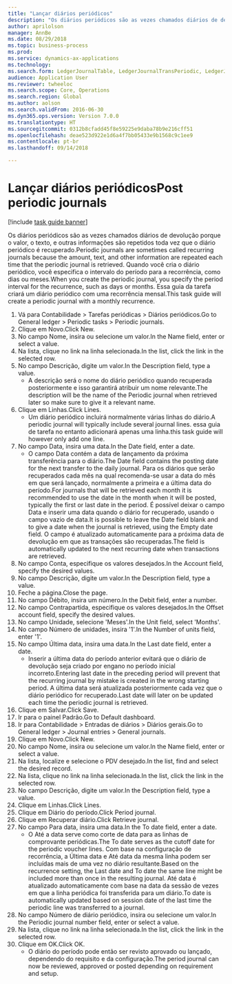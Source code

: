 ```yaml
--- 
title: "Lançar diários periódicos"
description: "Os diários periódicos são as vezes chamados diários de devolução porque o valor, o texto, e outras informações são repetidos toda vez que o diário periódico é recuperado."
author: aprilolson
manager: AnnBe
ms.date: 08/29/2018
ms.topic: business-process
ms.prod: 
ms.service: dynamics-ax-applications
ms.technology: 
ms.search.form: LedgerJournalTable, LedgerJournalTransPeriodic, LedgerJournalTransDaily
audience: Application User
ms.reviewer: twheeloc
ms.search.scope: Core, Operations
ms.search.region: Global
ms.author: aolson
ms.search.validFrom: 2016-06-30
ms.dyn365.ops.version: Version 7.0.0
ms.translationtype: HT
ms.sourcegitcommit: 0312b8cfadd45f8e59225e9daba78b9e216cff51
ms.openlocfilehash: deae523d922e1d6a4f7bb05433e9b1568c9c1ee9
ms.contentlocale: pt-br
ms.lasthandoff: 09/14/2018

---
```

# <a name="post-periodic-journals"></a><span data-ttu-id="3975d-103">Lançar diários periódicos</span><span class="sxs-lookup"><span data-stu-id="3975d-103">Post periodic journals</span></span>

[!include [task guide banner](../../includes/task-guide-banner.md)]

<span data-ttu-id="3975d-104">Os diários periódicos são as vezes chamados diários de devolução porque o valor, o texto, e outras informações são repetidos toda vez que o diário periódico é recuperado.</span><span class="sxs-lookup"><span data-stu-id="3975d-104">Periodic journals are sometimes called recurring journals because the amount, text, and other information are repeated each time that the periodic journal is retrieved.</span></span> <span data-ttu-id="3975d-105">Quando você cria o diário periódico, você especifica o intervalo do período para a recorrência, como dias ou meses.</span><span class="sxs-lookup"><span data-stu-id="3975d-105">When you create the periodic journal, you specify the period interval for the recurrence, such as days or months.</span></span> <span data-ttu-id="3975d-106">Essa guia da tarefa criará um diário periódico com uma recorrência mensal.</span><span class="sxs-lookup"><span data-stu-id="3975d-106">This task guide will create a periodic journal with a monthly recurrence.</span></span>



1. <span data-ttu-id="3975d-107">Vá para Contabilidade > Tarefas periódicas > Diários periódicos.</span><span class="sxs-lookup"><span data-stu-id="3975d-107">Go to General ledger > Periodic tasks > Periodic journals.</span></span>
2. <span data-ttu-id="3975d-108">Clique em Novo.</span><span class="sxs-lookup"><span data-stu-id="3975d-108">Click New.</span></span>
3. <span data-ttu-id="3975d-109">No campo Nome, insira ou selecione um valor.</span><span class="sxs-lookup"><span data-stu-id="3975d-109">In the Name field, enter or select a value.</span></span>
4. <span data-ttu-id="3975d-110">Na lista, clique no link na linha selecionada.</span><span class="sxs-lookup"><span data-stu-id="3975d-110">In the list, click the link in the selected row.</span></span>
5. <span data-ttu-id="3975d-111">No campo Descrição, digite um valor.</span><span class="sxs-lookup"><span data-stu-id="3975d-111">In the Description field, type a value.</span></span>
    * <span data-ttu-id="3975d-112">A descrição será o nome do diário periódico quando recuperada posteriormente e isso garantirá atribuir um nome relevante.</span><span class="sxs-lookup"><span data-stu-id="3975d-112">The description will be the name of the Periodic journal when retrieved later so make sure to give it a relevant name.</span></span>  
6. <span data-ttu-id="3975d-113">Clique em Linhas.</span><span class="sxs-lookup"><span data-stu-id="3975d-113">Click Lines.</span></span>
    * <span data-ttu-id="3975d-114">Um diário periódico incluirá normalmente várias linhas do diário.</span><span class="sxs-lookup"><span data-stu-id="3975d-114">A periodic journal will typically include several journal lines.</span></span> <span data-ttu-id="3975d-115">essa guia de tarefa no entanto adicionará apenas uma linha.</span><span class="sxs-lookup"><span data-stu-id="3975d-115">this task guide will however only add one line.</span></span>  
7. <span data-ttu-id="3975d-116">No campo Data, insira uma data.</span><span class="sxs-lookup"><span data-stu-id="3975d-116">In the Date field, enter a date.</span></span>
    * <span data-ttu-id="3975d-117">O campo Data contém a data de lançamento da próxima transferência para o diário.</span><span class="sxs-lookup"><span data-stu-id="3975d-117">The Date field contains the posting date for the next transfer to the daily journal.</span></span> <span data-ttu-id="3975d-118">Para os diários que serão recuperados cada mês na qual recomenda-se usar a data do mês em que será lançado, normalmente a primeira e a última data do período.</span><span class="sxs-lookup"><span data-stu-id="3975d-118">For journals that will be retrieved each month it is recommended to use the date in the month when it will be posted, typically the first or last date in the period.</span></span> <span data-ttu-id="3975d-119">É possível deixar o campo Data e inserir uma data quando o diário for recuperado, usando o campo vazio de data.</span><span class="sxs-lookup"><span data-stu-id="3975d-119">It is possible to leave the Date field blank and to give a date when the journal is retrieved, using the Empty date field.</span></span>    <span data-ttu-id="3975d-120">O campo é atualizado automaticamente para a próxima data de devolução em que as transações são recuperadas.</span><span class="sxs-lookup"><span data-stu-id="3975d-120">The field is automatically updated to the next recurring date when transactions are retrieved.</span></span>  
8. <span data-ttu-id="3975d-121">No campo Conta, especifique os valores desejados.</span><span class="sxs-lookup"><span data-stu-id="3975d-121">In the Account field, specify the desired values.</span></span>
9. <span data-ttu-id="3975d-122">No campo Descrição, digite um valor.</span><span class="sxs-lookup"><span data-stu-id="3975d-122">In the Description field, type a value.</span></span>
10. <span data-ttu-id="3975d-123">Feche a página.</span><span class="sxs-lookup"><span data-stu-id="3975d-123">Close the page.</span></span>
11. <span data-ttu-id="3975d-124">No campo Débito, insira um número.</span><span class="sxs-lookup"><span data-stu-id="3975d-124">In the Debit field, enter a number.</span></span>
12. <span data-ttu-id="3975d-125">No campo Contrapartida, especifique os valores desejados.</span><span class="sxs-lookup"><span data-stu-id="3975d-125">In the Offset account field, specify the desired values.</span></span>
13. <span data-ttu-id="3975d-126">No campo Unidade, selecione 'Meses'.</span><span class="sxs-lookup"><span data-stu-id="3975d-126">In the Unit field, select 'Months'.</span></span>
14. <span data-ttu-id="3975d-127">No campo Número de unidades, insira '1'.</span><span class="sxs-lookup"><span data-stu-id="3975d-127">In the Number of units field, enter '1'.</span></span>
15. <span data-ttu-id="3975d-128">No campo Última data, insira uma data.</span><span class="sxs-lookup"><span data-stu-id="3975d-128">In the Last date field, enter a date.</span></span>
    * <span data-ttu-id="3975d-129">Inserir a última data do período anterior evitará que o diário de devolução seja criado por engano no período inicial incorreto.</span><span class="sxs-lookup"><span data-stu-id="3975d-129">Entering last date in the preceding period will prevent that the recurring journal by mistake is created in the wrong starting period.</span></span> <span data-ttu-id="3975d-130">A última data será atualizada posteriormente cada vez que o diário periódico for recuperado.</span><span class="sxs-lookup"><span data-stu-id="3975d-130">Last date will later on be updated each time the periodic journal is retrieved.</span></span>  
16. <span data-ttu-id="3975d-131">Clique em Salvar.</span><span class="sxs-lookup"><span data-stu-id="3975d-131">Click Save.</span></span>
17. <span data-ttu-id="3975d-132">Ir para o painel Padrão.</span><span class="sxs-lookup"><span data-stu-id="3975d-132">Go to Default dashboard.</span></span>
18. <span data-ttu-id="3975d-133">Ir para Contabilidade > Entradas de diários > Diários gerais.</span><span class="sxs-lookup"><span data-stu-id="3975d-133">Go to General ledger > Journal entries > General journals.</span></span>
19. <span data-ttu-id="3975d-134">Clique em Novo.</span><span class="sxs-lookup"><span data-stu-id="3975d-134">Click New.</span></span>
20. <span data-ttu-id="3975d-135">No campo Nome, insira ou selecione um valor.</span><span class="sxs-lookup"><span data-stu-id="3975d-135">In the Name field, enter or select a value.</span></span>
21. <span data-ttu-id="3975d-136">Na lista, localize e selecione o PDV desejado.</span><span class="sxs-lookup"><span data-stu-id="3975d-136">In the list, find and select the desired record.</span></span>
22. <span data-ttu-id="3975d-137">Na lista, clique no link na linha selecionada.</span><span class="sxs-lookup"><span data-stu-id="3975d-137">In the list, click the link in the selected row.</span></span>
23. <span data-ttu-id="3975d-138">No campo Descrição, digite um valor.</span><span class="sxs-lookup"><span data-stu-id="3975d-138">In the Description field, type a value.</span></span>
24. <span data-ttu-id="3975d-139">Clique em Linhas.</span><span class="sxs-lookup"><span data-stu-id="3975d-139">Click Lines.</span></span>
25. <span data-ttu-id="3975d-140">Clique em Diário do período.</span><span class="sxs-lookup"><span data-stu-id="3975d-140">Click Period journal.</span></span>
26. <span data-ttu-id="3975d-141">Clique em Recuperar diário.</span><span class="sxs-lookup"><span data-stu-id="3975d-141">Click Retrieve journal.</span></span>
27. <span data-ttu-id="3975d-142">No campo Para data, insira uma data.</span><span class="sxs-lookup"><span data-stu-id="3975d-142">In the To date field, enter a date.</span></span>
    * <span data-ttu-id="3975d-143">O Até a data serve como corte de data para as linhas de comprovante periódicas.</span><span class="sxs-lookup"><span data-stu-id="3975d-143">The To date serves as the cutoff date for the periodic voucher lines.</span></span> <span data-ttu-id="3975d-144">Com base na configuração de recorrência, a Última data e Até data da mesma linha podem ser incluídas mais de uma vez no diário resultante.</span><span class="sxs-lookup"><span data-stu-id="3975d-144">Based on the recurrence setting, the Last date and To date the same line might be included more than once in the resulting journal.</span></span> <span data-ttu-id="3975d-145">Até data é atualizado automaticamente com base na data da sessão de vezes em que a linha periódica foi transferida para um diário.</span><span class="sxs-lookup"><span data-stu-id="3975d-145">To date is automatically updated based on  session date of the last time the periodic line was transferred to a journal.</span></span>  
28. <span data-ttu-id="3975d-146">No campo Número de diário periódico, insira ou selecione um valor.</span><span class="sxs-lookup"><span data-stu-id="3975d-146">In the Periodic journal number field, enter or select a value.</span></span>
29. <span data-ttu-id="3975d-147">Na lista, clique no link na linha selecionada.</span><span class="sxs-lookup"><span data-stu-id="3975d-147">In the list, click the link in the selected row.</span></span>
30. <span data-ttu-id="3975d-148">Clique em OK.</span><span class="sxs-lookup"><span data-stu-id="3975d-148">Click OK.</span></span>
    * <span data-ttu-id="3975d-149">O diário do período pode então ser revisto aprovado ou lançado, dependendo do requisito e da configuração.</span><span class="sxs-lookup"><span data-stu-id="3975d-149">The period journal can now be reviewed, approved or posted depending on requirement and setup.</span></span>  


